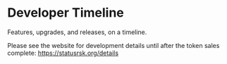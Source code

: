 # Developer Timeline
Features, upgrades, and releases, on a timeline. 

Please see the website for development details until after the token sales complete: https://statusrsk.org/details

